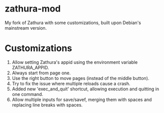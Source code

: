 # zathura-mod

My fork of Zathura with some customizations, built upon Debian's mainstream version.

# Customizations
1. Allow setting Zathura's appid using the environment variable ZATHURA_APPID.
2. Always start from page one.
3. Use the right button to move pages (instead of the middle button).
4. Try to fix the issue where multiple reloads cause a crash.
5. Added new 'exec_and_quit' shortcut, allowing execution and quitting in one command.
6. Allow multiple inputs for save/savef, merging them with spaces and replacing line breaks with spaces.
